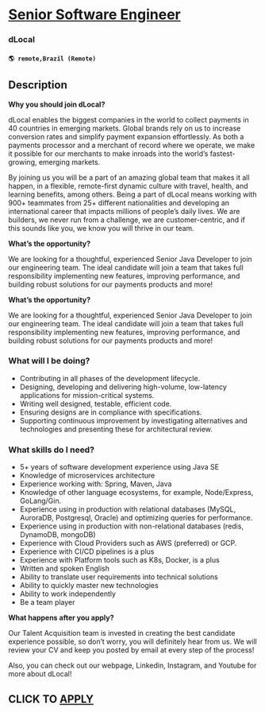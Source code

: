 # [Senior Software Engineer](https://www.remotewlb.com/apply/senior-software-engineer-123028)  
### dLocal  
#### `🌎 remote,Brazil (Remote)`  

## Description

 **Why you should join dLocal?**

  

dLocal enables the biggest companies in the world to collect payments in 40 countries in emerging markets. Global brands rely on us to increase conversion rates and simplify payment expansion effortlessly. As both a payments processor and a merchant of record where we operate, we make it possible for our merchants to make inroads into the world’s fastest-growing, emerging markets.

  

By joining us you will be a part of an amazing global team that makes it all happen, in a flexible, remote-first dynamic culture with travel, health, and learning benefits, among others. Being a part of dLocal means working with 900+ teammates from 25+ different nationalities and developing an international career that impacts millions of people’s daily lives. We are builders, we never run from a challenge, we are customer-centric, and if this sounds like you, we know you will thrive in our team.

  

 **What’s the opportunity?**

  

We are looking for a thoughtful, experienced Senior Java Developer to join our engineering team. The ideal candidate will join a team that takes full responsibility implementing new features, improving performance, and building robust solutions for our payments products and more!

  

**What’s the opportunity?**

  

We are looking for a thoughtful, experienced Senior Java Developer to join our engineering team. The ideal candidate will join a team that takes full responsibility implementing new features, improving performance, and building robust solutions for our payments products and more!

  

### What will I be doing?

* Contributing in all phases of the development lifecycle.
* Designing, developing and delivering high-volume, low-latency applications for mission-critical systems.
* Writing well designed, testable, efficient code.
* Ensuring designs are in compliance with specifications.
* Supporting continuous improvement by investigating alternatives and technologies and presenting these for architectural review.

  

### What skills do I need?

* 5+ years of software development experience using Java SE
* Knowledge of microservices architecture
* Experience working with: Spring, Maven, Java 
* Knowledge of other language ecosystems, for example, Node/Express, GoLang/Gin.
* Experience using in production with relational databases (MySQL, AuroraDB, Postgresql, Oracle) and optimizing queries for performance.
* Experience using in production with non-relational databases (redis, DynamoDB, mongoDB)
* Experience with Cloud Providers such as AWS (preferred) or GCP.
* Experience with CI/CD pipelines is a plus
* Experience with Platform tools such as K8s, Docker, is a plus
* Written and spoken English
* Ability to translate user requirements into technical solutions
* Ability to quickly master new technologies
* Ability to work independently
* Be a team player

  

 **What happens after you apply?**

  

Our Talent Acquisition team is invested in creating the best candidate experience possible, so don’t worry, you will definitely hear from us. We will review your CV and keep you posted by email at every step of the process!

  

Also, you can check out our webpage, Linkedin, Instagram, and Youtube for more about dLocal!

  
## CLICK TO [APPLY](https://www.remotewlb.com/apply/senior-software-engineer-123028)

